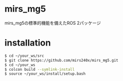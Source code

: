 # mirs_mg5
mirs_mg5の標準的機能を備えたROS 2パッケージ

# installation

```bash
$ cd ~/your_ws/src
$ git clone https://github.com/mirs240x/mirs_mg5.git
$ cd ~/your_ws
$ colcon build --symlink-install
$ source ~/your_ws/install/setup.bash
```
